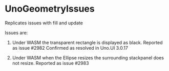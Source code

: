 # UnoGeometryIssues
Replicates issues with fill and update

Issues are:
1) Under WASM the transparent rectangle is displayed as black.
Reported as issue #2982
Confirmed as resolved in Uno.UI 3.0.17

2) Under WASM when the Ellipse resizes the surrounding stackpanel does not resize.
Reported as issue #2983

